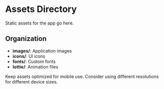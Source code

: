 # Assets Directory

Static assets for the app go here.

## Organization

- **images/**: Application images
- **icons/**: UI icons
- **fonts/**: Custom fonts
- **lottie/**: Animation files

Keep assets optimized for mobile use. Consider using different resolutions for different device sizes.